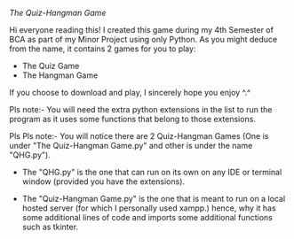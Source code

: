 *The Quiz-Hangman Game*

Hi everyone reading this!
I created this game during my 4th Semester of BCA as part of my Minor Project using only Python. As you might deduce from the name, it contains 2 games for you to play:
- The Quiz Game
- The Hangman Game

If you choose to download and play, I sincerely hope you enjoy ^.^

Pls note:- You will need the extra python extensions in the list to run the program as it uses some functions that belong to those extensions.

Pls Pls note:- You will notice there are 2 Quiz-Hangman Games (One is under "The Quiz-Hangman Game.py" and other is under the name "QHG.py").

- The "QHG.py" is the one that can run on its own on any IDE or terminal window (provided you have the extensions).

- The "Quiz-Hangman Game.py" is the one that is meant to run on a local hosted server (for which I personally used xampp.) hence, why it has some additional lines
of code and imports some additional functions such as tkinter.
